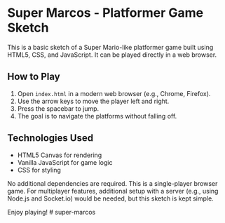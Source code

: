 # Super Marcos - Platformer Game Sketch

This is a basic sketch of a Super Mario-like platformer game built using HTML5, CSS, and JavaScript. It can be played directly in a web browser.

## How to Play

1. Open `index.html` in a modern web browser (e.g., Chrome, Firefox).
2. Use the arrow keys to move the player left and right.
3. Press the spacebar to jump.
4. The goal is to navigate the platforms without falling off.

## Technologies Used
- HTML5 Canvas for rendering
- Vanilla JavaScript for game logic
- CSS for styling

No additional dependencies are required. This is a single-player browser game. For multiplayer features, additional setup with a server (e.g., using Node.js and Socket.io) would be needed, but this sketch is kept simple.

Enjoy playing! # super-marcos
